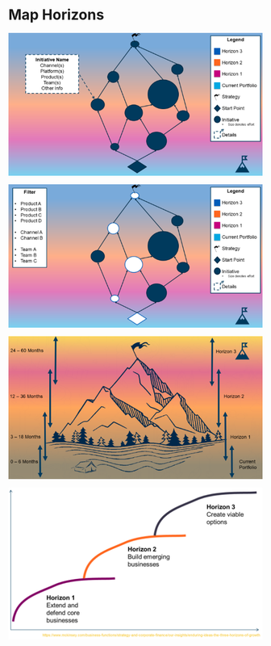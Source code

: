# Map Horizons

![](../../.gitbook/assets/horizons1.png)

![](../../.gitbook/assets/horizons2.png)

![](../../.gitbook/assets/horizons3.png)

![](../../.gitbook/assets/horizons4.png)
